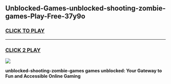 
## Unblocked-Games-unblocked-shooting-zombie-games-Play-Free-37y9o
<h3>
<a href="https://premium76.site?title=unblocked-shooting-zombie-games&ref=23A">CLICK TO PLAY</a></h3>
<hr>

<h3>
<a href="https://premium76.site?title=unblocked-shooting-zombie-games&ref=23A">CLICK 2 PLAY</a>
  
</h3>

<a href="https://premium76.site?title=unblocked-shooting-zombie-games&ref=23A"><img src="https://clearcache.store/games.png"></a>


**unblocked-shooting-zombie-games games unblocked: Your Gateway to Fun and Accessible Online Gaming**
